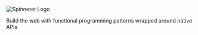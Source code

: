 ![Spinneret Logo](./src/spinneret-with-spider.svg)

Build the web with functional programming patterns wrapped around native APIs
